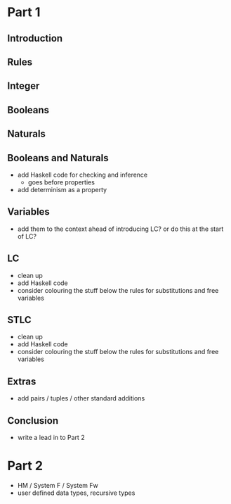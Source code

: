 
# Part 1
## Introduction
## Rules
## Integer
## Booleans
## Naturals

## Booleans and Naturals
- add Haskell code for checking and inference
  - goes before properties
- add determinism as a property

## Variables
- add them to the context ahead of introducing LC? or do this at the start of LC?

## LC
- clean up
- add Haskell code
- consider colouring the stuff below the rules for substitutions and free variables

## STLC
- clean up
- add Haskell code
- consider colouring the stuff below the rules for substitutions and free variables

## Extras
- add pairs / tuples / other standard additions

## Conclusion
- write a lead in to Part 2

# Part 2

- HM / System F / System Fw
- user defined data types, recursive types

